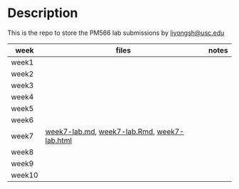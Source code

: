 # Description
This is the repo to store the PM566 lab submissions by liyongsh@usc.edu


|   week   |    files  |     notes |
| ---- | ---- | ---- |
|   week1   | |      |
|   week2  |      |      |
|   week3   |      |      |
|   week4   |      |      |
|   week5   |      |      |
|   week6   |      |      |
|   week7   |[week7-lab.md](week7-lab.md), [week7-lab.Rmd](week7-lab.Rmd), [week7-lab.html](week7-lab.html)|      |
|   week8   |      |      |
|   week9   |      |      |
|   week10  |      |      |
